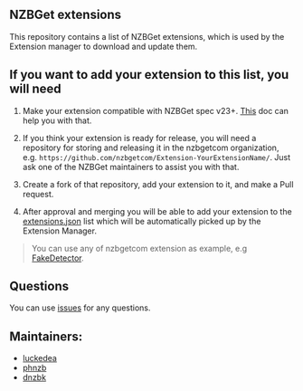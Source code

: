 ## NZBGet extensions

This repository contains a list of NZBGet extensions, which is used by the Extension manager to download and update them.

## If you want to add your extension to this list, you will need

1. Make your extension compatible with NZBGet spec v23+. 
[This](https://github.com/nzbgetcom/nzbget/blob/develop/docs/extensions/EXTENSIONS.md) doc can help you with that.

2. If you think your extension is ready for release, you will need a repository for storing and releasing it
in the nzbgetcom organization, e.g. `https://github.com/nzbgetcom/Extension-YourExtensionName/`. 
Just ask one of the NZBGet maintainers to assist you with that.

3. Create a fork of that repository, add your extension to it, and make a Pull request.

4. After approval and merging you will be able to add your extension to the 
[extensions.json](https://github.com/nzbgetcom/nzbget-extensions/blob/main/extensions.json) list which 
will be automatically picked up by the Extension Manager.

>You can use any of nzbgetcom extension as example, 
e.g [FakeDetector](https://github.com/nzbgetcom/Extension-FakeDetector).

## Questions
You can use [issues](https://github.com/nzbgetcom/nzbget/issues) for any questions.

## Maintainers:
 - [luckedea](https://github.com/luckedea)
 - [phnzb](https://github.com/phnzb)
 - [dnzbk](https://github.com/dnzbk)
